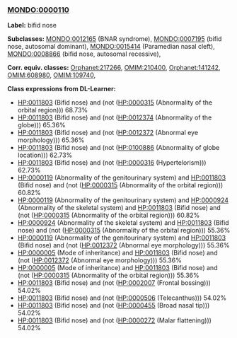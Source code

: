 
### [MONDO:0000110](http://purl.obolibrary.org/obo/MONDO_0000110)
**Label:** bifid nose

**Subclasses:** [MONDO:0012165](http://purl.obolibrary.org/obo/MONDO_0012165) (BNAR syndrome), [MONDO:0007195](http://purl.obolibrary.org/obo/MONDO_0007195) (bifid nose, autosomal dominant), [MONDO:0015414](http://purl.obolibrary.org/obo/MONDO_0015414) (Paramedian nasal cleft), [MONDO:0008866](http://purl.obolibrary.org/obo/MONDO_0008866) (bifid nose, autosomal recessive), 

**Corr. equiv. classes:** [Orphanet:217266](http://www.orpha.net/ORDO/Orphanet_217266), [OMIM:210400](http://purl.obolibrary.org/obo/OMIM_210400), [Orphanet:141242](http://www.orpha.net/ORDO/Orphanet_141242), [OMIM:608980](http://purl.obolibrary.org/obo/OMIM_608980), [OMIM:109740](http://purl.obolibrary.org/obo/OMIM_109740), 

**Class expressions from DL-Learner:**

- [HP:0011803](http://purl.obolibrary.org/obo/HP_0011803) (Bifid nose) and (not ([HP:0000315](http://purl.obolibrary.org/obo/HP_0000315) (Abnormality of the orbital region))) 68.73%
- [HP:0011803](http://purl.obolibrary.org/obo/HP_0011803) (Bifid nose) and (not ([HP:0012374](http://purl.obolibrary.org/obo/HP_0012374) (Abnormality of the globe))) 65.36%
- [HP:0011803](http://purl.obolibrary.org/obo/HP_0011803) (Bifid nose) and (not ([HP:0012372](http://purl.obolibrary.org/obo/HP_0012372) (Abnormal eye morphology))) 65.36%
- [HP:0011803](http://purl.obolibrary.org/obo/HP_0011803) (Bifid nose) and (not ([HP:0100886](http://purl.obolibrary.org/obo/HP_0100886) (Abnormality of globe location))) 62.73%
- [HP:0011803](http://purl.obolibrary.org/obo/HP_0011803) (Bifid nose) and (not ([HP:0000316](http://purl.obolibrary.org/obo/HP_0000316) (Hypertelorism))) 62.73%
- [HP:0000119](http://purl.obolibrary.org/obo/HP_0000119) (Abnormality of the genitourinary system) and [HP:0011803](http://purl.obolibrary.org/obo/HP_0011803) (Bifid nose) and (not ([HP:0000315](http://purl.obolibrary.org/obo/HP_0000315) (Abnormality of the orbital region))) 60.82%
- [HP:0000119](http://purl.obolibrary.org/obo/HP_0000119) (Abnormality of the genitourinary system) and [HP:0000924](http://purl.obolibrary.org/obo/HP_0000924) (Abnormality of the skeletal system) and [HP:0011803](http://purl.obolibrary.org/obo/HP_0011803) (Bifid nose) and (not ([HP:0000315](http://purl.obolibrary.org/obo/HP_0000315) (Abnormality of the orbital region))) 60.82%
- [HP:0000924](http://purl.obolibrary.org/obo/HP_0000924) (Abnormality of the skeletal system) and [HP:0011803](http://purl.obolibrary.org/obo/HP_0011803) (Bifid nose) and (not ([HP:0000315](http://purl.obolibrary.org/obo/HP_0000315) (Abnormality of the orbital region))) 55.36%
- [HP:0000119](http://purl.obolibrary.org/obo/HP_0000119) (Abnormality of the genitourinary system) and [HP:0011803](http://purl.obolibrary.org/obo/HP_0011803) (Bifid nose) and (not ([HP:0012372](http://purl.obolibrary.org/obo/HP_0012372) (Abnormal eye morphology))) 55.36%
- [HP:0000005](http://purl.obolibrary.org/obo/HP_0000005) (Mode of inheritance) and [HP:0011803](http://purl.obolibrary.org/obo/HP_0011803) (Bifid nose) and (not ([HP:0012372](http://purl.obolibrary.org/obo/HP_0012372) (Abnormal eye morphology))) 55.36%
- [HP:0000005](http://purl.obolibrary.org/obo/HP_0000005) (Mode of inheritance) and [HP:0011803](http://purl.obolibrary.org/obo/HP_0011803) (Bifid nose) and (not ([HP:0000315](http://purl.obolibrary.org/obo/HP_0000315) (Abnormality of the orbital region))) 55.36%
- [HP:0011803](http://purl.obolibrary.org/obo/HP_0011803) (Bifid nose) and (not ([HP:0002007](http://purl.obolibrary.org/obo/HP_0002007) (Frontal bossing))) 54.02%
- [HP:0011803](http://purl.obolibrary.org/obo/HP_0011803) (Bifid nose) and (not ([HP:0000506](http://purl.obolibrary.org/obo/HP_0000506) (Telecanthus))) 54.02%
- [HP:0011803](http://purl.obolibrary.org/obo/HP_0011803) (Bifid nose) and (not ([HP:0000455](http://purl.obolibrary.org/obo/HP_0000455) (Broad nasal tip))) 54.02%
- [HP:0011803](http://purl.obolibrary.org/obo/HP_0011803) (Bifid nose) and (not ([HP:0000272](http://purl.obolibrary.org/obo/HP_0000272) (Malar flattening))) 54.02%



